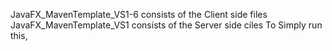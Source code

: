 JavaFX_MavenTemplate_VS1-6 consists of the Client side files
JavaFX_MavenTemplate_VS1 consists of the Server side ciles
To Simply run this, 
